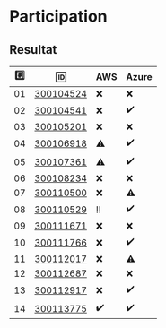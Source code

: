 # Participation


## Resultat


|:hash:| :id:                   | AWS                | Azure              |
|------|------------------------|--------------------|--------------------|
| 01   | [300104524](300104524) | :x:                | :x:                |
| 02   | [300104541](300104541) | :x:                | :heavy_check_mark: |
| 03   | [300105201](300105201) | :x:                | :x:                |
| 04   | [300106918](300106918) | :warning:          | :heavy_check_mark: |
| 05   | [300107361](300107361) | :warning:          | :heavy_check_mark: |
| 06   | [300108234](300108234) | :x:                | :x:                |
| 07   | [300110500](300110500) | :x:                | :warning:          |
| 08   | [300110529](300110529) | :bangbang:         | :heavy_check_mark: |
| 09   | [300111671](300111671) | :x:                | :x:                |
| 10   | [300111766](300111766) | :x:                | :heavy_check_mark: |
| 11   | [300112017](300112017) | :x:                | :warning:          |
| 12   | [300112687](300112687) | :x:                | :x:                |
| 13   | [300112917](300112917) | :x:                | :heavy_check_mark: |
| 14   | [300113775](300113775) | :heavy_check_mark: | :heavy_check_mark: |

